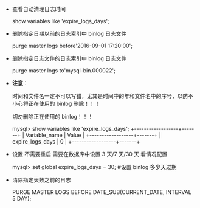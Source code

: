 - 查看自动清理日志时间

  show variables like 'expire_logs_days';

- 删除指定日期以前的日志索引中 binlog 日志文件

  purge master logs before'2016-09-01 17:20:00';

- 删除指定日志文件的日志索引中 binlog 日志文件

  purge master logs to'mysql-bin.000022';

- **注意**：

  时间和文件名一定不可以写错，尤其是时间中的年和文件名中的序号，以防不小心将正在使用的 binlog 删除！！！

  切勿删除正在使用的 binlog！！！

  mysql> show variables like 'expire_logs_days';
  +------------------+-------+
  | Variable_name | Value |
  +------------------+-------+
  | expire_logs_days | 0 |
  +------------------+-------+

- 设置 不需要重启 需要在数据库中设置 3 天/7 天/30 天 看情况配置

  mysql> set global expire_logs_days = 30; #设置 binlog 多少天过期

- 清除指定天数之前的日志

  PURGE MASTER LOGS BEFORE DATE_SUB(CURRENT_DATE, INTERVAL 5 DAY);
